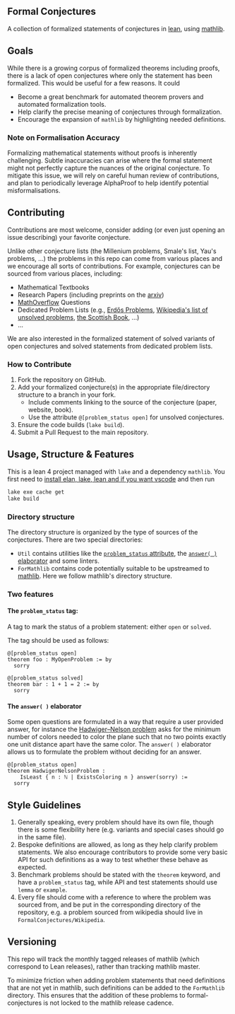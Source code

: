 ## Formal Conjectures

A collection of formalized statements of conjectures in
[lean](https://leanprover.github.io/lean4/doc/whatIsLean.html), using
[mathlib](https://github.com/leanprover-community/mathlib4).

<!--TODO(firsching): insert link to autmatically generated documentation once docgen4 works-->

## Goals

While there is a growing corpus of formalized theorems including proofs, there
is a lack of open conjectures where only the statement has been formalized. This
would be useful for a few reasons. It could

*   Become a great benchmark for automated theorem provers and automated
    formalization tools.
*   Help clarify the precise meaning of conjectures through formalization.
*   Encourage the expansion of `mathlib` by highlighting needed definitions.

### Note on Formalisation Accuracy

Formalizing mathematical statements without proofs is inherently challenging.
Subtle inaccuracies can arise where the formal statement might not perfectly
capture the nuances of the original conjecture. To mitigate this issue, we will
rely on careful human review of contributions, and plan to periodically leverage
AlphaProof to help identify potential misformalisations.

## Contributing

Contributions are most welcome, consider adding (or even just opening an issue
describing) your favorite conjecture.

Unlike other conjecture lists (the Millenium problems, Smale's list, Yau's
problems, ...) the problems in this repo can come from various places and we
encourage all sorts of contributions. For example, conjectures can be sourced
from various places, including:

*   Mathematical Textbooks
*   Research Papers (including preprints on the
    [arxiv](https://arxiv.org/archive/math))
*   [MathOverflow](https://mathoverflow.net/) Questions
*   Dedicated Problem Lists (e.g.,
    [Erdős Problems](https://www.erdosproblems.com/),
    [Wikipedia's list of unsolved problems](https://en.wikipedia.org/wiki/List_of_unsolved_problems_in_mathematics),
    [the Scottish Book](https://en.wikipedia.org/wiki/Scottish_Book), ...)
*   ...

We are also interested in the formalized statement of solved variants of open
conjectures and solved statements from dedicated problem lists.

### How to Contribute

1.  Fork the repository on GitHub.
2.  Add your formalized conjecture(s) in the appropriate file/directory
    structure to a branch in your fork.
    *   Include comments linking to the source of the conjecture (paper,
        website, book).
    *   Use the attribute `@[problem_status open]` for unsolved conjectures.
3.  Ensure the code builds (`lake build`).
4.  Submit a Pull Request to the main repository.

## Usage, Structure & Features

This is a lean 4 project managed with `lake` and a dependency `mathlib`. You
first need to
[install elan, lake, lean and if you want vscode](https://leanprover-community.github.io/get_started.html)
and then run

```bash
lake exe cache get
lake build
```

### Directory structure

The directory structure is organized by the type of sources of the conjectures.
There are two special directories:

-   `Util` contains utilities like the
    [`problem_status` attribute](./FormalConjectures/Util/OpenProblemAttr.lean),
    the [`answer( )` elaborator](./FormalConjectures/Util/Answer.lean) and some
    linters.
-   `ForMathlib` contains code potentially suitable to be upstreamed to
    [mathlib](https://github.com/leanprover-community/mathlib4). Here we follow
    mathlib's directory structure.


### Two features

#### The `problem_status` tag:

A tag to mark the status of a problem statement: either `open` or `solved`.

The tag should be used as follows:

```lean4
@[problem_status open]
theorem foo : MyOpenProblem := by
  sorry

@[problem_status solved]
theorem bar : 1 + 1 = 2 := by
  sorry
```

#### The `answer( )` elaborator

Some open questions are formulated in a way that require a user provided answer,
for instance the
[Hadwiger–Nelson problem](https://en.wikipedia.org/wiki/Hadwiger%E2%80%93Nelson_problem)
asks for the minimum number of colors needed to color the plane such that no two
points exactly one unit distance apart have the same color. The `answer( )`
elaborator allows us to formulate the problem without deciding for an answer.

```lean4
@[problem_status open]
theorem HadwigerNelsonProblem :
    IsLeast { n : ℕ | ExistsColoring n } answer(sorry) :=
  sorry
```

## Style Guidelines

1.  Generally speaking, every problem should have its own file, though there is
    some flexibility here (e.g. variants and special cases should go in the same
    file).
2.  Bespoke definitions are allowed, as long as they help clarify problem
    statements. We also encourage contributors to provide some very basic API
    for such definitions as a way to test whether these behave as expected.
3.  Benchmark problems should be stated with the `theorem` keyword, and have a
    `problem_status` tag, while API and test statements should use `lemma` or
    `example`.
4.  Every file should come with a reference to where the problem was sourced
    from, and be put in the corresponding directory of the repository, e.g. a
    problem sourced from wikipedia should live in `FormalConjectures/Wikipedia`.

## Versioning

This repo will track the monthly tagged releases of mathlib (which correspond to
Lean releases), rather than tracking mathlib master.

To minimize friction when adding problem statements that need definitions that
are not yet in mathlib, such definitions can be added to the `ForMathlib`
directory. This ensures that the addition of these problems to
formal-conjectures is not locked to the mathlib release cadence.
